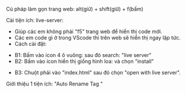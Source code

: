 <!-- Không code theo anh nhé -->

Cú pháp làm gọn trang web: alt(giữ) + shift(giữ) + f(bấm)

Cài tiện ích: live-server:

- Giúp các em không phải "f5" trang web để hiển thị code mới.
- Các em code gì ở trong VScode thì trên web sẽ hiển thị ngay lập tức.
- Cách cài đặt:

* B1: Bấm vào icon 4 ô vuông: sau đó search: "live server"
* B2: Bấm vào icon hiển thị giống hình loa: và chọn "install"

- B3: Chuột phải vào "index.html" sau đó chọn "open with live server".

Giới thiệu 1 tiện ích: "Auto Rename Tag
"
